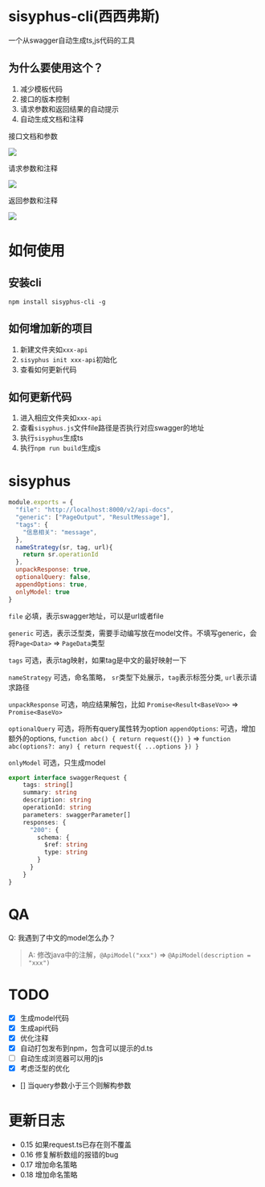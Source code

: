 # sisyphus-cli(西西弗斯)

一个从swagger自动生成ts,js代码的工具

## 为什么要使用这个？

1. 减少模板代码
2. 接口的版本控制 
3. 请求参数和返回结果的自动提示 
4. 自动生成文档和注释

接口文档和参数

![](./images/1.png)

请求参数和注释

![](./images/2.png)

返回参数和注释

![](./images/3.png)

# 如何使用

## 安装cli

`npm install sisyphus-cli -g`

## 如何增加新的项目

1. 新建文件夹如`xxx-api`
2. `sisyphus init xxx-api`初始化
3. 查看如何更新代码

## 如何更新代码

1. 进入相应文件夹如`xxx-api`
2. 查看`sisyphus.js`文件file路径是否执行对应swagger的地址
3. 执行`sisyphus`生成ts
4. 执行`npm run build`生成js

# sisyphus
```javascript
module.exports = {
  "file": "http://localhost:8000/v2/api-docs",
  "generic": ["PageOutput", "ResultMessage"],
  "tags": {
    "信息相关": "message",
  },
  nameStrategy(sr, tag, url){
    return sr.operationId
  },
  unpackResponse: true,
  optionalQuery: false,
  appendOptions: true,
  onlyModel: true
}
```

`file` 必填，表示swagger地址，可以是url或者file

`generic` 可选，表示泛型类，需要手动编写放在model文件。不填写generic，会将`Page<Data>` => `PageData`类型

`tags` 可选，表示tag映射，如果tag是中文的最好映射一下

`nameStrategy` 可选，命名策略， `sr`类型下处展示，`tag`表示标签分类, `url`表示请求路径

`unpackResponse` 可选，响应结果解包，比如 `Promise<Result<BaseVo>>` => `Promise<BaseVo>`

`optionalQuery` 可选，将所有query属性转为option
`appendOptions`: 可选，增加额外的options, `function abc() { return request({}) }` => `function abc(options?: any) { return request({ ...options }) }`

`onlyModel` 可选，只生成model

```typescript
export interface swaggerRequest {
    tags: string[]
    summary: string
    description: string
    operationId: string
    parameters: swaggerParameter[]
    responses: {
      "200": {
        schema: {
          $ref: string
          type: string
        }
      }
    }
}
```

# QA

Q: 我遇到了中文的model怎么办？
> A: 修改java中的注解，`@ApiModel("xxx")` => `@ApiModel(description = "xxx")`

# TODO

* [x] 生成model代码
* [x] 生成api代码
* [x] 优化注释
* [x] 自动打包发布到npm，包含可以提示的d.ts
* [ ] 自动生成浏览器可以用的js
* [x] 考虑泛型的优化
* [] 当query参数小于三个则解构参数

# 更新日志

* 0.15 如果request.ts已存在则不覆盖
* 0.16 修复解析数组的报错的bug
* 0.17 增加命名策略
* 0.18 增加命名策略